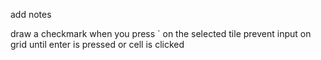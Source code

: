 add notes

draw a checkmark when you press ` on the selected tile
prevent input on grid until enter is pressed or cell is clicked